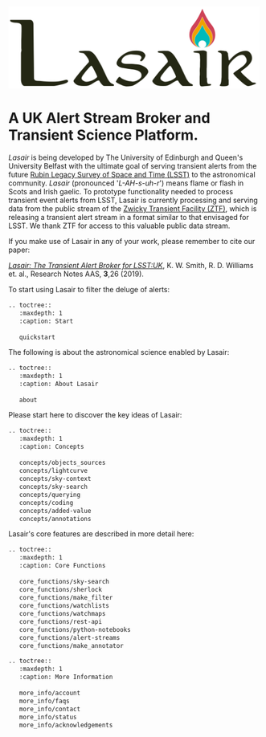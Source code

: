 <img src="_images/lasair_logo_transparent.png" width=500>

# A UK Alert Stream Broker and Transient Science Platform.

*Lasair* is being developed by The University of Edinburgh and Queen\'s University Belfast with the ultimate goal of serving transient alerts from the future [Rubin Legacy Survey of Space and Time (LSST)](https://www.lsst.org) to the astronomical community. *Lasair* (pronounced '*L-AH-s-uh-r*') means flame or flash in Scots and Irish gaelic. To prototype functionality needed to process transient event alerts from LSST, Lasair is currently processing and serving data from the public stream of the [Zwicky Transient Facility (ZTF)](http://www.ztf.caltech.edu/), which is releasing a transient alert stream in a format similar to that envisaged for LSST. We thank ZTF for access to this valuable public data stream.

If you make use of Lasair in any of your work, please remember to cite our paper:

*[Lasair: The Transient Alert Broker for LSST:UK](https://doi.org/10.3847/2515-5172/ab020f)*, K. W. Smith, R. D. Williams et. al., Research Notes AAS, **3**,26 (2019).

To start using Lasair to filter the deluge of alerts:
```eval_rst
.. toctree::
   :maxdepth: 1
   :caption: Start

   quickstart
```

The following is about the astronomical science enabled by Lasair:
```eval_rst
.. toctree::
   :maxdepth: 1
   :caption: About Lasair

   about
```
Please start here to discover the key ideas of Lasair:

```eval_rst
.. toctree::
   :maxdepth: 1
   :caption: Concepts

   concepts/objects_sources
   concepts/lightcurve
   concepts/sky-context
   concepts/sky-search
   concepts/querying
   concepts/coding
   concepts/added-value
   concepts/annotations
```

Lasair's core features are described in more detail here:

```eval_rst
.. toctree::
   :maxdepth: 1
   :caption: Core Functions

   core_functions/sky-search
   core_functions/sherlock
   core_functions/make_filter
   core_functions/watchlists
   core_functions/watchmaps
   core_functions/rest-api
   core_functions/python-notebooks
   core_functions/alert-streams
   core_functions/make_annotator
```

```eval_rst
.. toctree::
   :maxdepth: 1
   :caption: More Information

   more_info/account
   more_info/faqs
   more_info/contact
   more_info/status
   more_info/acknowledgements
```
